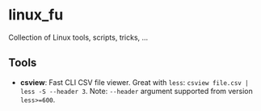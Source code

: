 # linux_fu
Collection of Linux tools, scripts, tricks, ...

## Tools

* **csview**: Fast CLI CSV file viewer. Great with `less`: `csview file.csv | less -S --header 3`. Note: `--header` argument supported from version `less>=600`.
